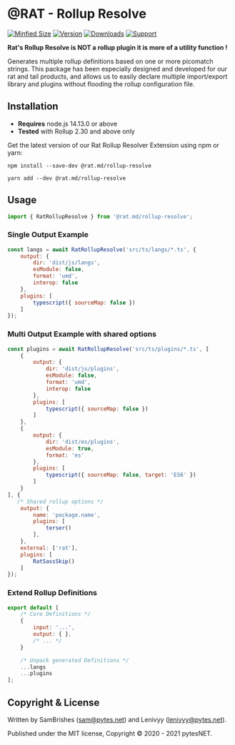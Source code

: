 @RAT - Rollup Resolve
=====================
[![Minfied Size](https://b.rat.md/rollup-resolve/~minified)](https://b.rat.md/rollup-resolve/+minified)
[![Version](https://b.rat.md/rollup-resolve/~version)](https://b.rat.md/rollup-resolve/+version)
[![Downloads](https://b.rat.md/rollup-resolve/~downloads)](https://b.rat.md/rollup-resolve/+downloads)
[![Support](https://b.rat.md/global/~bmac)](https://b.rat.md/global/+bmac)

**Rat's Rollup Resolve is NOT a rollup plugin it is more of a utility function !**

Generates multiple rollup definitions based on one or more picomatch strings. This package has been especially designed 
and developed for our rat and tail products, and allows us to easily declare multiple import/export library and plugins 
without flooding the rollup configuration file.


Installation
------------

-   **Requires** node.js 14.13.0 or above
-   **Tested** with Rollup 2.30 and above only

Get the latest version of our Rat Rollup Resolver Extension using npm or yarn:

```
npm install --save-dev @rat.md/rollup-resolve
```

```
yarn add --dev @rat.md/rollup-resolve
```


Usage
-----

```javascript
import { RatRollupResolve } from '@rat.md/rollup-resolve';
```


### Single Output Example

```javascript
const langs = await RatRollupResolve('src/ts/langs/*.ts', {
    output: {
        dir: 'dist/js/langs',
        esModule: false,
        format: 'umd',
        interop: false
    },
    plugins: [
        typescript({ sourceMap: false })
    ]
});
```


### Multi Output Example with shared options

```javascript
const plugins = await RatRollupResolve('src/ts/plugins/*.ts', [
    {
        output: {
            dir: 'dist/js/plugins',
            esModule: false,
            format: 'umd',
            interop: false
        },
        plugins: [
            typescript({ sourceMap: false })
        ]
    },
    {
        output: {
            dir: 'dist/es/plugins',
            esModule: true,
            format: 'es'
        },
        plugins: [
            typescript({ sourceMap: false, target: 'ES6' })
        ]
    }
], {
   /* Shared rollup options */
    output: {
        name: 'package.name',
        plugins: [
            terser()
        ],
    },
    external: ['rat'],
    plugins: [
        RatSassSkip()
    ]
});
```


### Extend Rollup Definitions

```javascript
export default [
    /* Core Definitions */
    {
        input: '...',
        output: { },
        /* ... */
    }

    /* Unpack generated Definitions */
    ...langs
    ...plugins
];
```


Copyright & License
-------------------

Written by SamBrishes (sam@pytes.net) and Lenivyy (lenivyy@pytes.net).

Published under the MIT license, Copyright &copy; 2020 - 2021 pytesNET.
